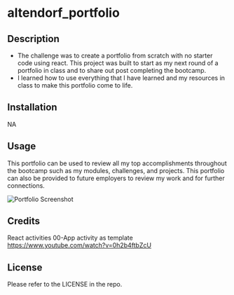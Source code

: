 # altendorf_portfolio

## Description

- The challenge was to create a portfolio from scratch with no starter code using react. This project was built to start as my next round of a portfolio in class and to share out post completing the bootcamp.
- I learned how to use everything that I have learned and my resources in class to make this portfolio come to life.

## Installation
NA


## Usage

This portfolio can be used to review all my top accomplishments throughout the bootcamp such as my modules, challenges, and projects. This portfolio can also be provided to future employers to review my work and for further connections.

![Portfolio Screenshot](https://user-images.githubusercontent.com/117392154/235796869-245d12ee-3d3c-471a-a68e-2a7b292b8217.png)



## Credits

React activities
00-App activity as template
https://www.youtube.com/watch?v=0h2b4ftbZcU


## License

Please refer to the LICENSE in the repo.
